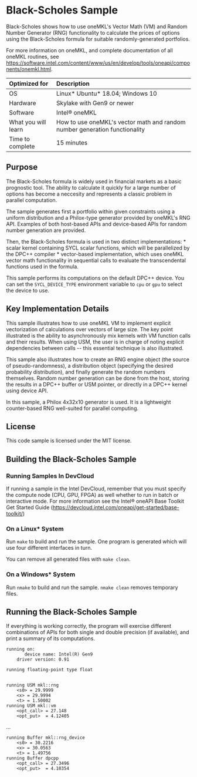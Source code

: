 # Black-Scholes Sample

Black-Scholes shows how to use oneMKL's Vector Math (VM) and Random Number Generator (RNG) functionality to calculate the prices of options using the Black-Scholes formula for suitable randomly-generated portfolios.

For more information on oneMKL, and complete documentation of all oneMKL routines, see https://software.intel.com/content/www/us/en/develop/tools/oneapi/components/onemkl.html.

| Optimized for       | Description
|:---                 |:---
| OS                  | Linux* Ubuntu* 18.04; Windows 10
| Hardware            | Skylake with Gen9 or newer
| Software            | Intel&reg; oneMKL
| What you will learn | How to use oneMKL's vector math and random number generation functionality
| Time to complete    | 15 minutes


## Purpose

The Black-Scholes formula is widely used in financial markets as a basic prognostic tool. The ability to calculate it quickly for a large number of options has become a neccesity and represents a classic problem in parallel computation.

The sample generates first a portfolio within given constraints using a uniform distribution and a Philox-type generator provided by oneMKL's RNG API.
Examples of both host-based APIs and device-based APIs for random number generation are provided.

Then, the Black-Scholes formula is used in two distinct implementations:
    * scalar kernel containing SYCL scalar functions, which will be parallelized by the DPC++ compiler
    * vector-based implementation, which uses oneMKL vector math functionality in sequential calls to evaluate the transcendental functions used in the formula.

This sample performs its computations on the default DPC++ device. You can set the `SYCL_DEVICE_TYPE` environment variable to `cpu` or `gpu` to select the device to use.


## Key Implementation Details

This sample illustrates how to use oneMKL VM to implement explicit vectorization of calculations over vectors of large size. The key point illustrated is the ability to asynchronously mix kernels with VM function calls and their results. When using USM, the user is in charge of noting explicit dependencies between calls -- this essential technique is also illustrated.

This sample also illustrates how to create an RNG engine object (the source of pseudo-randomness), a distribution object (specifying the desired probability distribution), and finally generate the random numbers themselves. Random number generation can be done from the host, storing the results in a DPC++ buffer or USM pointer, or directly in a DPC++ kernel using device API.

In this sample, a Philox 4x32x10 generator is used. It is a lightweight counter-based RNG well-suited for parallel computing.


## License

This code sample is licensed under the MIT license.

## Building the Black-Scholes Sample

### Running Samples In DevCloud
If running a sample in the Intel DevCloud, remember that you must specify the compute node (CPU, GPU, FPGA) as well whether to run in batch or interactive mode. For more information see the Intel® oneAPI Base Toolkit Get Started Guide (https://devcloud.intel.com/oneapi/get-started/base-toolkit/)

### On a Linux* System
Run `make` to build and run the sample. One program is generated which will use four different interfaces in turn.

You can remove all generated files with `make clean`.

### On a Windows* System
Run `nmake` to build and run the sample. `nmake clean` removes temporary files.


## Running the Black-Scholes Sample
If everything is working correctly, the program will exercise different combinations of APIs for both single and double precision (if available), and print a summary of its computations.

```
running on:
       device name: Intel(R) Gen9
    driver version: 0.91

running floating-point type float


running USM mkl::rng
    <s0> = 29.9999
    <x> = 29.9994
    <t> = 1.50002
running USM mkl::vm
    <opt_call> = 27.148
    <opt_put>  = 4.12405
```
...
```
running Buffer mkl::rng_device
    <s0> = 30.2216
    <x> = 30.0563
    <t> = 1.49756
running Buffer dpcpp
    <opt_call> = 27.3496
    <opt_put>  = 4.10354
```
